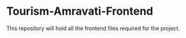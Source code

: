 # Tourism-Amravati-Frontend
This repository will hold all the frontend files required for the project.
